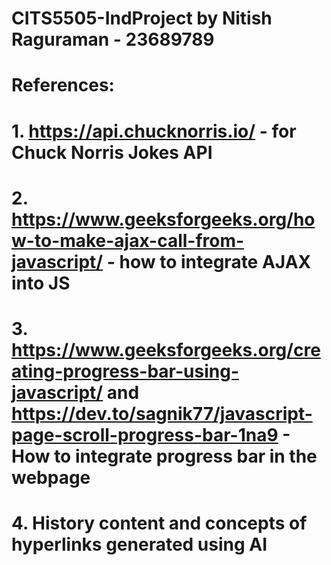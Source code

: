 # CITS5505-IndProject by Nitish Raguraman - 23689789

# References:
# 1. https://api.chucknorris.io/ - for Chuck Norris Jokes API
# 2. https://www.geeksforgeeks.org/how-to-make-ajax-call-from-javascript/ - how to integrate AJAX into JS
# 3. https://www.geeksforgeeks.org/creating-progress-bar-using-javascript/ and https://dev.to/sagnik77/javascript-page-scroll-progress-bar-1na9 - How to integrate progress bar in the webpage
# 4. History content and concepts of hyperlinks generated using AI
